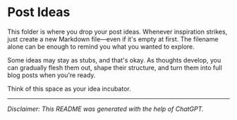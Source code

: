 # Post Ideas

This folder is where you drop your post ideas. Whenever inspiration strikes, just create a new Markdown file—even if it's empty at first. The filename alone can be enough to remind you what you wanted to explore.

Some ideas may stay as stubs, and that's okay. As thoughts develop, you can gradually flesh them out, shape their structure, and turn them into full blog posts when you're ready.

Think of this space as your idea incubator.

---

*Disclaimer: This README was generated with the help of ChatGPT.*
